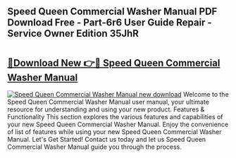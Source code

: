 ## Speed Queen Commercial Washer Manual PDF Download Free - Part-6r6 User Guide Repair - Service Owner Edition 35JhR

# <h2><a href="http://bc26729.oget.top/?id=Speed+Queen+Commercial+Washer+Manual">🔗Download New 👉🔴 Speed Queen Commercial Washer Manual</a></h2>

[![Speed Queen Commercial Washer Manual new download](https://i.imgur.com/5g1atiW.png)](http://bc26729.oget.top/?id=Speed+Queen+Commercial+Washer+Manual)
Welcome to the Speed Queen Commercial Washer Manual user manual, your ultimate resource for understanding and using your new product. Features & Functionality This section explores the various features and capabilities of your new Speed Queen Commercial Washer Manual. Enjoy the convenience of list of features while using your new Speed Queen Commercial Washer Manual. Let's Get Started! Contact us today and let us Speed Queen Commercial Washer Manual guide you through the process.
